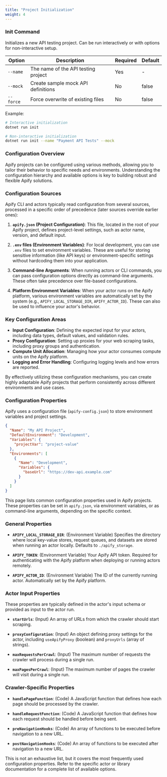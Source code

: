 ```yaml
---
title: "Project Initialization"
weight: 4
---
```


### Init Command

Initializes a new API testing project. Can be run interactively or with options for non-interactive setup.

| Option | Description | Required | Default |
|--------|-------------|----------|---------|
| `--name` | The name of the API testing project | Yes | - |
| `--mock` | Create sample mock API definitions | No | false |
| `--force` | Force overwrite of existing files | No | false |

Example:
```bash
# Interactive initialization
dotnet run init

# Non-interactive initialization
dotnet run init --name "Payment API Tests" --mock
```

### Configuration Overview

Apify projects can be configured using various methods, allowing you to tailor their behavior to specific needs and environments. Understanding the configuration hierarchy and available options is key to building robust and flexible Apify solutions.

### Configuration Sources

Apify CLI and actors typically read configuration from several sources, processed in a specific order of precedence (later sources override earlier ones):

1.  **`apify.json` (Project Configuration)**: This file, located in the root of your Apify project, defines project-level settings, such as actor name, version, and default input.

2.  **`.env` files (Environment Variables)**: For local development, you can use `.env` files to set environment variables. These are useful for storing sensitive information (like API keys) or environment-specific settings without hardcoding them into your application.

3.  **Command-line Arguments**: When running actors or CLI commands, you can pass configuration options directly as command-line arguments. These often take precedence over file-based configurations.

4.  **Platform Environment Variables**: When your actor runs on the Apify platform, various environment variables are automatically set by the system (e.g., `APIFY_LOCAL_STORAGE_DIR`, `APIFY_ACTOR_ID`). These can also be used to influence your actor's behavior.

### Key Configuration Areas

*   **Input Configuration**: Defining the expected input for your actors, including data types, default values, and validation rules.
*   **Proxy Configuration**: Setting up proxies for your web scraping tasks, including proxy groups and authentication.
*   **Compute Unit Allocation**: Managing how your actor consumes compute units on the Apify platform.
*   **Logging and Error Handling**: Configuring logging levels and how errors are reported.

By effectively utilizing these configuration mechanisms, you can create highly adaptable Apify projects that perform consistently across different environments and use cases.

### Configuration Properties

Apify uses a configuration file (`apify-config.json`) to store environment variables and project settings.

```json
{
  "Name": "My API Project",
  "DefaultEnvironment": "Development",
  "Variables": {
    "projectVar": "project-value"
  },
  "Environments": [
    {
      "Name": "Development",
      "Variables": {
        "baseUrl": "https://dev-api.example.com"
      }
    }
  ]
}
```

This page lists common configuration properties used in Apify projects. These properties can be set in `apify.json`, via environment variables, or as command-line arguments, depending on the specific context.

### General Properties

*   **`APIFY_LOCAL_STORAGE_DIR`**: (Environment Variable) Specifies the directory where local key-value stores, request queues, and datasets are stored when running an actor locally. Defaults to `./apify_storage`.

*   **`APIFY_TOKEN`**: (Environment Variable) Your Apify API token. Required for authenticating with the Apify platform when deploying or running actors remotely.

*   **`APIFY_ACTOR_ID`**: (Environment Variable) The ID of the currently running actor. Automatically set by the Apify platform.

### Actor Input Properties

These properties are typically defined in the actor's input schema or provided as input to the actor run.

*   **`startUrls`**: (Input) An array of URLs from which the crawler should start scraping.

*   **`proxyConfiguration`**: (Input) An object defining proxy settings for the actor, including `useApifyProxy` (boolean) and `proxyUrls` (array of strings).

*   **`maxRequestsPerCrawl`**: (Input) The maximum number of requests the crawler will process during a single run.

*   **`maxPagesPerCrawl`**: (Input) The maximum number of pages the crawler will visit during a single run.

### Crawler-Specific Properties

*   **`handlePageFunction`**: (Code) A JavaScript function that defines how each page should be processed by the crawler.

*   **`handleRequestFunction`**: (Code) A JavaScript function that defines how each request should be handled before being sent.

*   **`preNavigationHooks`**: (Code) An array of functions to be executed before navigation to a new URL.

*   **`postNavigationHooks`**: (Code) An array of functions to be executed after navigation to a new URL.

This is not an exhaustive list, but it covers the most frequently used configuration properties. Refer to the specific actor or library documentation for a complete list of available options.
